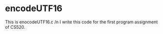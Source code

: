 # encodeUTF16
This is enocodeUTF16.c /n
I write this code for the first program assignment of CS520.
